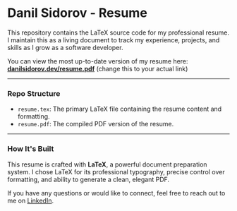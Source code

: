 # Danil Sidorov - Resume

This repository contains the LaTeX source code for my professional resume. I maintain this as a living document to track my experience, projects, and skills as I grow as a software developer.

You can view the most up-to-date version of my resume here:
[**danilsidorov.dev/resume.pdf**](https://danilsidorov.dev/resume.pdf) (change this to your actual link)

---

### Repo Structure

* `resume.tex`: The primary LaTeX file containing the resume content and formatting.
* `resume.pdf`: The compiled PDF version of the resume.

---

### How It's Built

This resume is crafted with **LaTeX**, a powerful document preparation system. I chose LaTeX for its professional typography, precise control over formatting, and ability to generate a clean, elegant PDF.

If you have any questions or would like to connect, feel free to reach out to me on [LinkedIn](https://linkedin.com/in/danil-sidorov/).